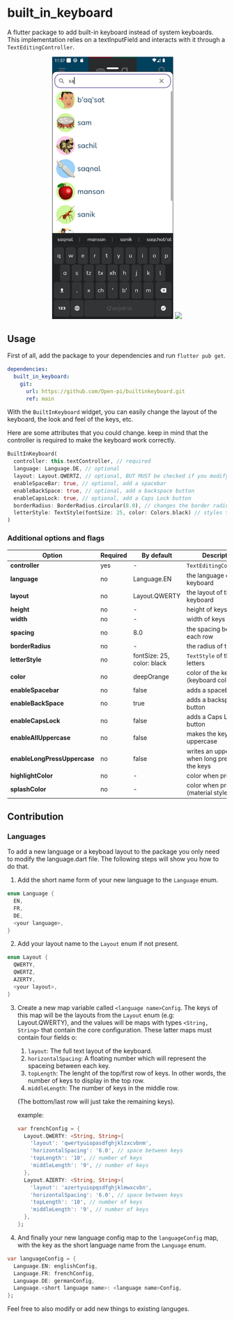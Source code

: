 # built_in_keyboard

A flutter package to add built-in keyboard instead of system keyboards. This implementation relies on a textInputField and interacts with it through a `TextEditingController`. 

<p align="center">
  <img src="https://github.com/silexcorp/builtinkeyboard/blob/main/screenshot.png" width="55%">
  <img src="https://raw.githubusercontent.com/Open-Segmentation-Systems/BuiltInKeyboard/main/BIKST.png" width="55%">
</p>

## Usage
First of all, add the package to your dependencies and run `flutter pub get`.
```yaml
dependencies:
  built_in_keyboard:
    git:
      url: https://github.com/Open-pi/builtinkeyboard.git
      ref: main
```

With the `BuiltInKeyboard` widget, you can easily change the layout of the keyboard, the look and feel of the keys, etc.

Here are some attributes that you could change. keep in mind that the controller is required to make the keyboard work correctly.
```dart
BuiltInKeyboard(
  controller: this.textController, // required
  language: Language.DE, // optional
  layout: Layout.QWERTZ, // optional, BUT MUST be checked if you modify the language!
  enableSpaceBar: true, // optional, add a spacebar
  enableBackSpace: true, // optional, add a backspace button
  enableCapsLock: true, // optional, add a Caps Lock button
  borderRadius: BorderRadius.circular(8.0), // changes the border radius of the keys
  letterStyle: TextStyle(fontSize: 25, color: Colors.black) // styles the text inside the keys
)
```
### Additional options and flags
Option | Required | By default | Description
--- | --- | --- | ---
**controller** | yes | - | `TextEditingController`
**language** | no | Language.EN | the language of the keyboard
**layout** | no | Layout.QWERTY | the layout of the keyboard
**height** | no | - | height of keys
**width** | no | - | width of keys
**spacing** | no | 8.0 | the spacing between each row
**borderRadius** | no | - | the radius of the keys
**letterStyle** | no | fontSize: 25, color: black | `TextStyle` of the letters
**color** | no | deepOrange | color of the keys (keyboard color)
**enableSpacebar** | no | false | adds a spacebar
**enableBackSpace** | no | true | adds a backspace button
**enableCapsLock** | no | false | adds a Caps Lock button
**enableAllUppercase** | no | false | makes the keyboard uppercase
**enableLongPressUppercase** | no | false | writes an uppercase when long pressing on the keys
**highlightColor** | no | - | color when pressed
**splashColor** | no | - | color when pressed (material style)

## Contribution
### Languages
To add a new language or a keyboad layout to the package you only need to modify the language.dart file. The following steps will show you how to do that.

1. Add the short name form of your new language to the `Language` enum.
```dart
enum Language {
  EN,
  FR,
  DE,
  <your language>,
}
```
2. Add your layout name to the `Layout` enum if not present.
```dart
enum Layout {
  QWERTY,
  QWERTZ,
  AZERTY,
  <your layout>,
}
```
3. Create a new map variable called `<language name>Config`. The keys of this map will be the layouts from the `Layout` enum (e.g: Layout.QWERTY), and the values will be maps with types `<String, String>` that contain the core configuration. These latter maps must contain four fields o:
   1. `layout`: The full text layout of the keyboard.
   2. `horizontalSpacing`: A floating number which will represent the spaceing between each key. 
   3. `topLength`: The lenght of the top/first row of keys. In other words, the number of keys to display in the top row.
   4. `middleLength`: The number of keys in the middle row.

    (The bottom/last row will just take the remaining keys).

    example:
    ```dart
    var frenchConfig = {
      Layout.QWERTY: <String, String>{
        'layout': 'qwertyuiopasdfghjklzxcvbnm',
        'horizontalSpacing': '6.0', // space between keys
        'topLength': '10', // number of keys
        'middleLength': '9', // number of keys
      },
      Layout.AZERTY: <String, String>{
        'layout': 'azertyuiopqsdfghjklmwxcvbn',
        'horizontalSpacing': '6.0', // space between keys
        'topLength': '10', // number of keys
        'middleLength': '9', // number of keys
      },
    };
    ```
4. And finally your new language config map to the `languageConfig` map, with the key as the short language name from the `Language` enum.
```dart
var languageConfig = {
  Language.EN: englishConfig,
  Language.FR: frenchConfig,
  Language.DE: germanConfig,
  Language.<short language name>: <language name>Config,
};
```

Feel free to also modify or add new things to existing languges.


